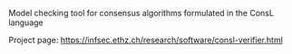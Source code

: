 Model checking tool for consensus algorithms formulated in the ConsL language

Project page: https://infsec.ethz.ch/research/software/consl-verifier.html

